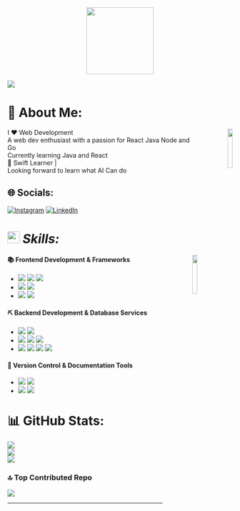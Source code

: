 <div align="center">
  <img height="150" src="https://media.giphy.com/media/9JlGGWL8bHt1S/giphy.gif"  />
</div>

[![](https://visitcount.itsvg.in/api?id=PrazolMalla&icon=6&color=13)](https://visitcount.itsvg.in)


<div >



# 💫 About Me:
  <p align = 'right'>
  <img align='right' src="https://media.tenor.com/azZCJ2YpsGgAAAAi/programming.gif" width="15%">
</p
I'm Prajwal Malla recently completed my bachelors (BSc.CSIT)<br>I ❤️ Web Development <br>A web dev enthusiast with a passion for React Java Node and Go  <br>Currently learning Java and React<br>🍃 Swift Learner  |<br> Looking forward to learn what AI Can do 
</div>


## 🌐 Socials:
[![Instagram](https://img.shields.io/badge/Instagram-%23E4405F.svg?logo=Instagram&logoColor=white)](https://instagram.com/mallaprazol) [![LinkedIn](https://img.shields.io/badge/LinkedIn-%230077B5.svg?logo=linkedin&logoColor=white)](https://linkedin.com/in/prajwal-shrestha-malla/) 

# <img src="https://media2.giphy.com/media/QssGEmpkyEOhBCb7e1/giphy.gif?cid=ecf05e47a0n3gi1bfqntqmob8g9aid1oyj2wr3ds3mg700bl&rid=giphy.gif" width ="27"><i> Skills: </i>


<p align = 'right'>
<img align='right' src="https://media.tenor.com/UiLQ_TyR6MMAAAAi/iron-man.gif" width="15%">
</p>


#### 📚 Frontend Development & Frameworks

- ![](https://ziadoua.github.io/m3-Markdown-Badges/badges/HTML/html1.svg)
  ![](https://ziadoua.github.io/m3-Markdown-Badges/badges/CSS/css2.svg)
  ![](https://ziadoua.github.io/m3-Markdown-Badges/badges/Javascript/javascript3.svg)
- ![](https://ziadoua.github.io/m3-Markdown-Badges/badges/TypeScript/typescript1.svg)
  ![](https://ziadoua.github.io/m3-Markdown-Badges/badges/React/react2.svg)
- ![](https://ziadoua.github.io/m3-Markdown-Badges/badges/TailwindCSS/tailwindcss1.svg)
  ![](https://ziadoua.github.io/m3-Markdown-Badges/badges/Axios/axios2.svg)

#### ⛏️ Backend Development & Database Services

- ![](https://ziadoua.github.io/m3-Markdown-Badges/badges/NodeJS/nodejs2.svg)
  ![](https://ziadoua.github.io/m3-Markdown-Badges/badges/Express/express3.svg)
- ![](https://ziadoua.github.io/m3-Markdown-Badges/badges/MySQL/mysql3.svg)
  ![](https://ziadoua.github.io/m3-Markdown-Badges/badges/MongoDB/mongodb1.svg)
  ![](https://ziadoua.github.io/m3-Markdown-Badges/badges/PostgreSQL/postgresql3.svg)
- ![](https://ziadoua.github.io/m3-Markdown-Badges/badges/Python/python3.svg)
  ![](https://ziadoua.github.io/m3-Markdown-Badges/badges/Postman/postman1.svg)
  ![](https://ziadoua.github.io/m3-Markdown-Badges/badges/Docker/docker3.svg)
  ![](https://ziadoua.github.io/m3-Markdown-Badges/badges/Linux/linux2.svg)

#### 🚦 Version Control & Documentation Tools

- ![](https://ziadoua.github.io/m3-Markdown-Badges/badges/Git/git1.svg)
  ![](https://ziadoua.github.io/m3-Markdown-Badges/badges/Github/github1.svg)
- ![](https://ziadoua.github.io/m3-Markdown-Badges/badges/Notion/notion1.svg)
  ![](https://ziadoua.github.io/m3-Markdown-Badges/badges/Figma/figma1.svg)
# 📊 GitHub Stats:
![](https://github-readme-stats.vercel.app/api?username=PrazolMalla&theme=one_dark_pro&hide_border=false&include_all_commits=true&count_private=true)<br/>
![](https://github-readme-streak-stats.herokuapp.com/?user=PrazolMalla&theme=one_dark_pro&hide_border=false)<br/>
![](https://github-readme-stats.vercel.app/api/top-langs/?username=PrazolMalla&theme=one_dark_pro&hide_border=false&include_all_commits=true&count_private=true&layout=compact)


### 🔝 Top Contributed Repo
![](https://github-contributor-stats.vercel.app/api?username=PrazolMalla&limit=5&theme=onedark&combine_all_yearly_contributions=true)

---

<!-- Proudly created with GPRM ( https://gprm.itsvg.in ) -->
